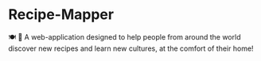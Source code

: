 # Recipe-Mapper
🍽 🍕 A web-application designed to help people from around the world discover new recipes and learn new cultures, at the comfort of their home! 
